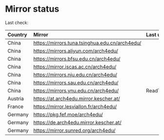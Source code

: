 <script src="./time.js"></script>
# Mirror status
Last check: <script type="text/javascript">localize(1690496146.5488286);</script>

|Country|Mirror|Last update|
|:------|:-----|:----------|
|China|https://mirrors.tuna.tsinghua.edu.cn/arch4edu/|<script type="text/javascript">localize(1690439531);</script>|
|China|https://mirrors.aliyun.com/arch4edu/|<script type="text/javascript">localize(1690439531);</script>|
|China|https://mirrors.bfsu.edu.cn/arch4edu/|<script type="text/javascript">localize(1690439531);</script>|
|China|https://mirror.iscas.ac.cn/arch4edu/|<script type="text/javascript">localize(1690439531);</script>|
|China|https://mirrors.nju.edu.cn/arch4edu/|<script type="text/javascript">localize(1690352980);</script>|
|China|https://mirrors.sau.edu.cn/arch4edu/|<script type="text/javascript">localize(1690439531);</script>|
|China|https://mirrors.ynu.edu.cn/arch4edu/|ReadTimeout|
|Austria|https://at.arch4edu.mirror.kescher.at/|<script type="text/javascript">localize(1690439531);</script>|
|France|https://mirror.lesviallon.fr/arch4edu/|<script type="text/javascript">localize(1689402753);</script>|
|Germany|https://pkg.fef.moe/arch4edu/|<script type="text/javascript">localize(1690439531);</script>|
|Germany|https://de.arch4edu.mirror.kescher.at/|<script type="text/javascript">localize(1690439531);</script>|
|Germany|https://mirror.sunred.org/arch4edu/|<script type="text/javascript">localize(1690439531);</script>|

<script src="./tablefilter/tablefilter.js"></script>
<script src="./table.js"></script>